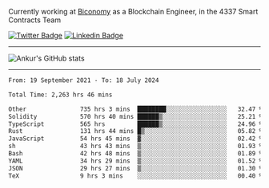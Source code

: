 Currently working at [Biconomy](https://biconomy.io/) as a Blockchain Engineer, in the 4337 Smart Contracts Team

 [![Twitter Badge](https://img.shields.io/badge/-@ankurdubey521-1ca0f1?style=flat-square&labelColor=1ca0f1&logo=twitter&logoColor=white&link=https://twitter.com/ankurdubey521)](https://twitter.com/ankurdubey521) [![Linkedin Badge](https://img.shields.io/badge/-ankurdubey521-blue?style=flat-square&logo=Linkedin&logoColor=white&link=https://www.linkedin.com/in/ankurdubey521/)](https://www.linkedin.com/in/ankurdubey521/)

<hr/>

![Ankur's GitHub stats](https://github-readme-stats.vercel.app/api?username=ankurdubey521&count_private=true&theme=radical)

<hr/>

<!--START_SECTION:waka-->

```txt
From: 19 September 2021 - To: 18 July 2024

Total Time: 2,263 hrs 46 mins

Other               735 hrs 3 mins  ████████░░░░░░░░░░░░░░░░░   32.47 %
Solidity            570 hrs 40 mins ██████▒░░░░░░░░░░░░░░░░░░   25.21 %
TypeScript          565 hrs         ██████▒░░░░░░░░░░░░░░░░░░   24.96 %
Rust                131 hrs 44 mins █▒░░░░░░░░░░░░░░░░░░░░░░░   05.82 %
JavaScript          54 hrs 45 mins  ▓░░░░░░░░░░░░░░░░░░░░░░░░   02.42 %
sh                  43 hrs 43 mins  ▒░░░░░░░░░░░░░░░░░░░░░░░░   01.93 %
Bash                42 hrs 48 mins  ▒░░░░░░░░░░░░░░░░░░░░░░░░   01.89 %
YAML                34 hrs 29 mins  ▒░░░░░░░░░░░░░░░░░░░░░░░░   01.52 %
JSON                29 hrs 27 mins  ▒░░░░░░░░░░░░░░░░░░░░░░░░   01.30 %
TeX                 9 hrs 3 mins    ░░░░░░░░░░░░░░░░░░░░░░░░░   00.40 %
```

<!--END_SECTION:waka-->
